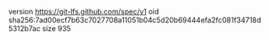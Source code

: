 version https://git-lfs.github.com/spec/v1
oid sha256:7ad00ecf7b63c7027708a11051b04c5d20b69444efa2fc081f34718d5312b7ac
size 935
